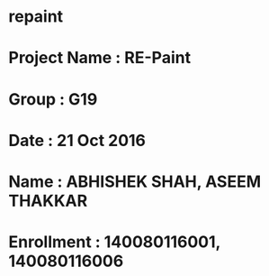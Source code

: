 # repaint
# Project Name : RE-Paint
# Group : G19
# Date : 21 Oct 2016

# Name : ABHISHEK SHAH, ASEEM THAKKAR

# Enrollment : 140080116001, 140080116006